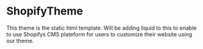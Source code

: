 # ShopifyTheme
This theme is the static html template. Will be adding liquid to this to enable to use Shopifys CMS plateform for users to customize their website using our theme.